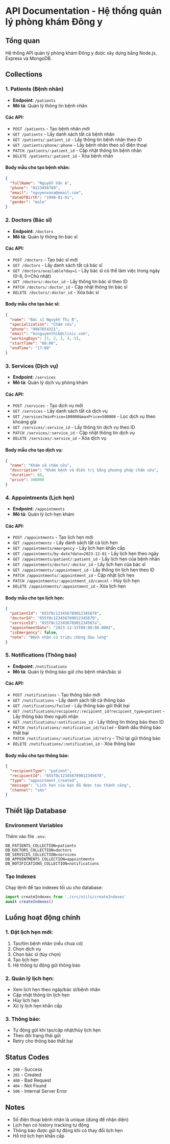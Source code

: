 # API Documentation - Hệ thống quản lý phòng khám Đông y

## Tổng quan
Hệ thống API quản lý phòng khám Đông y được xây dựng bằng Node.js, Express và MongoDB.

## Collections

### 1. Patients (Bệnh nhân)
- **Endpoint**: `/patients`
- **Mô tả**: Quản lý thông tin bệnh nhân

#### Các API:
- `POST /patients` - Tạo bệnh nhân mới
- `GET /patients` - Lấy danh sách tất cả bệnh nhân
- `GET /patients/:patient_id` - Lấy thông tin bệnh nhân theo ID
- `GET /patients/phone/:phone` - Lấy bệnh nhân theo số điện thoại
- `PATCH /patients/:patient_id` - Cập nhật thông tin bệnh nhân
- `DELETE /patients/:patient_id` - Xóa bệnh nhân

#### Body mẫu cho tạo bệnh nhân:
```json
{
  "fullName": "Nguyễn Văn A",
  "phone": "0123456789",
  "email": "nguyenvana@email.com",
  "dateOfBirth": "1990-01-01",
  "gender": "male"
}
```

### 2. Doctors (Bác sĩ)
- **Endpoint**: `/doctors`
- **Mô tả**: Quản lý thông tin bác sĩ

#### Các API:
- `POST /doctors` - Tạo bác sĩ mới
- `GET /doctors` - Lấy danh sách tất cả bác sĩ
- `GET /doctors/available?day=1` - Lấy bác sĩ có thể làm việc trong ngày (0-6, 0=Chủ nhật)
- `GET /doctors/:doctor_id` - Lấy thông tin bác sĩ theo ID
- `PATCH /doctors/:doctor_id` - Cập nhật thông tin bác sĩ
- `DELETE /doctors/:doctor_id` - Xóa bác sĩ

#### Body mẫu cho tạo bác sĩ:
```json
{
  "name": "Bác sĩ Nguyễn Thị B",
  "specialization": "Châm cứu",
  "phone": "0987654321",
  "email": "bsnguyenthib@clinic.com",
  "workingDays": [1, 2, 3, 4, 5],
  "startTime": "08:00",
  "endTime": "17:00"
}
```

### 3. Services (Dịch vụ)
- **Endpoint**: `/services`
- **Mô tả**: Quản lý dịch vụ phòng khám

#### Các API:
- `POST /services` - Tạo dịch vụ mới
- `GET /services` - Lấy danh sách tất cả dịch vụ
- `GET /services?minPrice=100000&maxPrice=500000` - Lọc dịch vụ theo khoảng giá
- `GET /services/:service_id` - Lấy thông tin dịch vụ theo ID
- `PATCH /services/:service_id` - Cập nhật thông tin dịch vụ
- `DELETE /services/:service_id` - Xóa dịch vụ

#### Body mẫu cho tạo dịch vụ:
```json
{
  "name": "Khám và châm cứu",
  "description": "Khám bệnh và điều trị bằng phương pháp châm cứu",
  "duration": 60,
  "price": 300000
}
```

### 4. Appointments (Lịch hẹn)
- **Endpoint**: `/appointments`
- **Mô tả**: Quản lý lịch hẹn khám

#### Các API:
- `POST /appointments` - Tạo lịch hẹn mới
- `GET /appointments` - Lấy danh sách tất cả lịch hẹn
- `GET /appointments/emergency` - Lấy lịch hẹn khẩn cấp
- `GET /appointments/by-date?date=2023-12-01` - Lấy lịch hẹn theo ngày
- `GET /appointments/patient/:patient_id` - Lấy lịch hẹn của bệnh nhân
- `GET /appointments/doctor/:doctor_id` - Lấy lịch hẹn của bác sĩ
- `GET /appointments/:appointment_id` - Lấy thông tin lịch hẹn theo ID
- `PATCH /appointments/:appointment_id` - Cập nhật lịch hẹn
- `PATCH /appointments/:appointment_id/cancel` - Hủy lịch hẹn
- `DELETE /appointments/:appointment_id` - Xóa lịch hẹn

#### Body mẫu cho tạo lịch hẹn:
```json
{
  "patientId": "655f8c123456789012345678",
  "doctorId": "655f8c123456789012345679",
  "serviceId": "655f8c12345678901234567a",
  "appointmentDate": "2023-12-15T09:00:00.000Z",
  "isEmergency": false,
  "note": "Bệnh nhân có triệu chứng đau lưng"
}
```

### 5. Notifications (Thông báo)
- **Endpoint**: `/notifications`
- **Mô tả**: Quản lý thông báo gửi cho bệnh nhân/bác sĩ

#### Các API:
- `POST /notifications` - Tạo thông báo mới
- `GET /notifications` - Lấy danh sách tất cả thông báo
- `GET /notifications/failed` - Lấy thông báo gửi thất bại
- `GET /notifications/recipient/:recipient_id?recipient_type=patient` - Lấy thông báo theo người nhận
- `GET /notifications/:notification_id` - Lấy thông tin thông báo theo ID
- `PATCH /notifications/:notification_id/failed` - Đánh dấu thông báo thất bại
- `PATCH /notifications/:notification_id/retry` - Thử lại gửi thông báo
- `DELETE /notifications/:notification_id` - Xóa thông báo

#### Body mẫu cho tạo thông báo:
```json
{
  "recipientType": "patient",
  "recipientId": "655f8c123456789012345678",
  "type": "appointment_created",
  "message": "Lịch hẹn của bạn đã được tạo thành công",
  "channel": "sms"
}
```

## Thiết lập Database

### Environment Variables
Thêm vào file `.env`:
```
DB_PATIENTS_COLLECTION=patients
DB_DOCTORS_COLLECTION=doctors
DB_SERVICES_COLLECTION=services
DB_APPOINTMENTS_COLLECTION=appointments
DB_NOTIFICATIONS_COLLECTION=notifications
```

### Tạo Indexes
Chạy lệnh để tạo indexes tối ưu cho database:
```javascript
import createIndexes from './src/utils/createIndexes'
await createIndexes()
```

## Luồng hoạt động chính

### 1. Đặt lịch hẹn mới:
1. Tạo/tìm bệnh nhân (nếu chưa có)
2. Chọn dịch vụ
3. Chọn bác sĩ (tùy chọn)
4. Tạo lịch hẹn
5. Hệ thống tự động gửi thông báo

### 2. Quản lý lịch hẹn:
- Xem lịch hẹn theo ngày/bác sĩ/bệnh nhân
- Cập nhật thông tin lịch hẹn
- Hủy lịch hẹn
- Xử lý lịch hẹn khẩn cấp

### 3. Thông báo:
- Tự động gửi khi tạo/cập nhật/hủy lịch hẹn
- Theo dõi trạng thái gửi
- Retry cho thông báo thất bại

## Status Codes
- `200` - Success
- `201` - Created
- `400` - Bad Request
- `404` - Not Found
- `500` - Internal Server Error

## Notes
- Số điện thoại bệnh nhân là unique (dùng để nhận diện)
- Lịch hẹn có history tracking tự động
- Thông báo được gửi tự động khi có thay đổi lịch hẹn
- Hỗ trợ lịch hẹn khẩn cấp